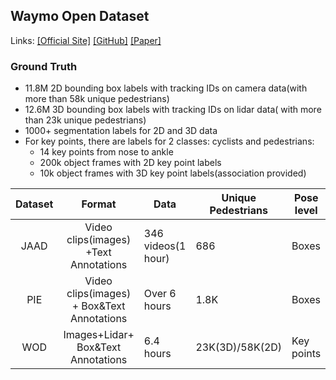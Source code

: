 ## Waymo Open Dataset

Links: [[Official Site]](https://waymo.com/open/about) [[GitHub]](https://github.com/waymo-research/waymo-open-dataset) [[Paper]](https://arxiv.org/pdf/1912.04838.pdf)

### Ground Truth

- 11.8M 2D bounding box labels with tracking IDs on camera data(with more than 58k unique pedestrians)
- 12.6M 3D bounding box labels with tracking IDs on lidar data( with more than 23k unique pedestrians)
- 1000+ segmentation labels for 2D and 3D data
- For key points, there are labels for 2 classes: cyclists and pedestrians:
  - 14 key points from nose to ankle
  - 200k object frames with 2D key point labels
  - 10k object frames with 3D key point labels(association provided)



| Dataset |                   Format                   | Data               | Unique Pedestrians | Pose level | Behaviour | Intention |
| :-----: | :----------------------------------------: | ------------------ | ------------------ | ---------- | --------- | --------- |
|  JAAD   |   Video clips(images) +Text Annotations    | 346 videos(1 hour) | 686                | Boxes      | Yes       | No        |
|   PIE   | Video clips(images) + Box&Text Annotations | Over 6 hours       | 1.8K               | Boxes      | Yes       | Yes       |
|   WOD   |     Images+Lidar+ Box&Text Annotations     | 6.4 hours          | 23K(3D)/58K(2D)    | Key points | No        | No        |

